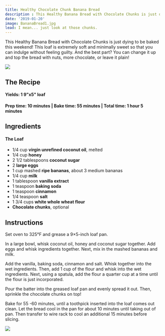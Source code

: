 ```yaml
---
title: Healthy Chocolate Chunk Banana Bread
description : This Healthy Banana Bread with Chocolate Chunks is just dying to be baked this weekend! This loaf is extremely soft and minimally sweet so that you can indulge without feeling guilty. And the best part? You can change it up and top the bread with nuts, more chocolate, or leave it plain!
date: '2019-01-20'
image: BananaBread1.jpg
lead: I mean... just look at those chunks.
---
```

This Healthy Banana Bread with Chocolate Chunks is just dying to be baked this weekend! This loaf is extremely soft and minimally sweet so that you can indulge without feeling guilty. And the best part? You can change it up and top the bread with nuts, more chocolate, or leave it plain!
 
![](BananaBread2.jpg)

## The Recipe

#### Yields: 1 9"x5" loaf 

#### Prep time: 10 minutes | Bake time: 55 minutes | Total time: 1 hour 5 minutes

## Ingredients

#### The Loaf
- 1/4 cup **virgin unrefined coconut oil**, melted 
- 1/4 cup **honey**
- 2 1/2 tablespoons **coconut sugar**
- 2 **large eggs**
- 1 cup mashed **ripe bananas**, about 3 medium bananas
- 1/4 cup **milk**
- 1 tablespoon **vanilla extract**
- 1 teaspoon **baking soda**
- 1 teaspoon **cinnamon**
- 1/4 teaspoon **salt**
- 1 3/4 cups **white whole wheat flour**
- **Chocolate chunks**, optional

## Instructions
Set oven to 325°F and grease a 9×5-inch loaf pan.

In a large bowl, whisk coconut oil, honey and coconut sugar together. Add eggs and whisk ingredients together. Next, mix in the mashed bananas and milk. 

Add the vanilla, baking soda, cinnamon and salt. Whisk together into the wet ingredients. Then, add 1 cup of the flour and whisk into the wet ingredients. Next, using a spatula, add the flour a quarter cup at a time until the flour is just incorporated. 

Pour the batter into the greased loaf pan and evenly spread it out. Then, sprinkle the chocolate chunks on top! 

Bake for 55 -60 minutes, until a toothpick inserted into the loaf comes out clean. Let the bread cool in the pan for about 10 minutes until taking out of pan. Then transfer to wire rack to cool an additional 15 minutes before slicing. 


![](BananaBread3.jpg)

